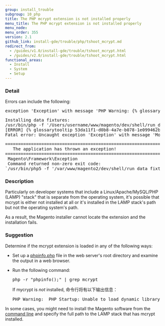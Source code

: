```yaml
---
group: install_trouble
subgroup: 10_php
title: The PHP mcrypt extension is not installed properly
menu_title: The PHP mcrypt extension is not installed properly
menu_node:
menu_order: 355
version: 2.1
github_link: install-gde/trouble/php/tshoot_mcrypt.md
redirect_from:
  - /guides/v1.0/install-gde/trouble/tshoot_mcrypt.html
  - /guides/v2.0/install-gde/trouble/tshoot_mcrypt.html
functional_areas:
  - Install
  - System
  - Setup
---
```



### Detail

Errors can include the following:

<pre>exception 'Exception' with message 'PHP Warning: {% glossarytooltip bf703ab1-ca4b-48f9-b2b7-16a81fd46e02 %}PHP{% endglossarytooltip %} Startup: Unable to load dynamic {% glossarytooltip 08968dbb-2eeb-45c7-ae95-ffca228a7575 %}library{% endglossarytooltip %} '/usr/lib/php5/20121212/mcrypt.so' - /usr/lib/php5/20121212/mcrypt.so: cannot open shared object file: No such file or directory</pre>
<pre>Installing data fixtures:
/usr/bin/php -f '/Users/username/www/magento/dev/shell/run_data_fixtures.php' -- --bootstrap='MAGE_DIRS[base][path]=/Users/username/www/magento' 2>&1
[ERROR] {% glossarytooltip 53da11f1-d0b8-4a7e-b078-1e099462b409 %}exception{% endglossarytooltip %} 'Exception' with message '
Fatal error: Uncaught exception 'Exception' with message 'Module 'Magento_Core' depends on 'mcrypt' PHP {% glossarytooltip 55774db9-bf9d-40f3-83db-b10cc5ae3b68 %}extension{% endglossarytooltip %} that is not loaded.'
</pre>
<pre>======================================================================
   The application has thrown an exception!
======================================================================
 Magento\Framework\Exception
 Command returned non-zero exit code:
`/usr/bin/php5 -f '/var/www/magento2/dev/shell/run_data_fixtures.php' -- --bootstrap='MAGE_DIRS[base][path]=/var/www/magento2' 2>&1`</pre>

### Description

Particularly on developer systems that include a Linux/Apache/MySQL/PHP (LAMP) "stack" that is separate from the operating system, it's possible that mcrypt is either not installed at all or it's installed in the LAMP stack's path but not the operating system's path.

As a result, the Magento installer cannot locate the extension and the installation fails.

### Suggestion

Determine if the mcrypt extension is loaded in any of the following ways:

*	Set up a <a href="http://kb.mediatemple.net/questions/764/How+can+I+create+a+phpinfo.php+page%3F#gs" target="_blank">phpinfo.php</a> file in the web server's root directory and examine the output in a web browser.
*	Run the following command:

	<pre>php -r "phpinfo();" | grep mcrypt</pre>

	If mycrypt is *not* installed, 命令行将有以下输出信息：

	<pre>PHP Warning:  PHP Startup: Unable to load dynamic library '/usr/lib/php5/20121212/mcrypt.so' - /usr/lib/php5/20121212/mcrypt.so: cannot open shared object file: No such file or directory in Unknown on line 0</pre>

In some cases, you might need to install the Magento software from the <a href="{{ page.baseurl }}/install-gde/install/cli/install-cli.html">command line</a> and specify the full path to the LAMP stack that has mcrypt installed.

